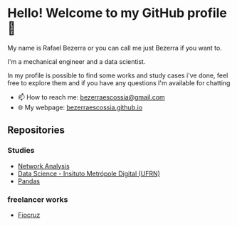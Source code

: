 # Hello! Welcome to my GitHub profile 👋
My name is Rafael Bezerra or you can call me just Bezerra if you want to. 

I'm a mechanical engineer and a data scientist.

In my profile is possible to find some works and study cases i've done, feel free to explore them and if you have any questions I'm available for chatting

- 📫 How to reach me: bezerraescossia@gmail.com
- 🌐 My webpage: [bezerraescossia.github.io](https://bezerraescossia.github.io)

## Repositories
### Studies
- [Network Analysis](https://github.com/bezerraescossia/network-analysis)
- [Data Science - Insituto Metrópole Digital (UFRN)](https://github.com/bezerraescossia/imd-data-science)
- [Pandas](https://github.com/bezerraescossia/pandas)

### freelancer works
- [Fiocruz](https://github.com/bezerraescossia/fiocruz)

<!--
### personal projects
- ...
- ...
- ...

**bezerraescossia/bezerraescossia** is a ✨ _special_ ✨ repository because its `README.md` (this file) appears on your GitHub profile.

Here are some ideas to get you started:

- 🔭 I’m currently working on ...
- 🌱 I’m currently learning ...
- 👯 I’m looking to collaborate on ...
- 🤔 I’m looking for help with ...
- 💬 Ask me about ...
- 📫 How to reach me: ...
- 😄 Pronouns: ...
- ⚡ Fun fact: ...
-->
